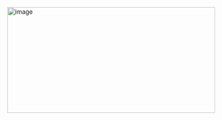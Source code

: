 <img width="476" height="244" alt="image" src="https://github.com/user-attachments/assets/49e5018a-aa3a-4b1f-a608-57ccaf161f93" />
